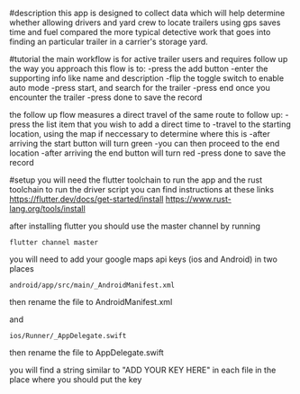 #description
this app is designed to collect data which will help determine whether
allowing drivers and yard crew to locate trailers using gps saves time and fuel
compared the more typical detective work that goes into 
finding an particular trailer in a carrier's storage yard.

#tutorial
the main workflow is for active trailer users and requires follow up
the way you approach this flow is to:
-press the add button
-enter the supporting info like name and description
-flip the toggle switch to enable auto mode
-press start, and search for the trailer
-press end once you encounter the trailer
-press done to save the record

the follow up flow measures a direct travel of the same route
to follow up:
-press the list item that you wish to add a direct time to
-travel to the starting location, using the map if neccessary to determine where this is
-after arriving the start button will turn green
-you can then proceed to the end location
-after arriving the end button will turn red
-press done to save the record


#setup
you will need the flutter toolchain to run the app
and the rust toolchain to run the driver script
you can find instructions at these links
https://flutter.dev/docs/get-started/install
https://www.rust-lang.org/tools/install

after installing flutter you should use the master channel by running
```
flutter channel master
```

you will need to add your google maps api keys (ios and Android) in two places
```
android/app/src/main/_AndroidManifest.xml
```
then rename the file to AndroidManifest.xml

and

```
ios/Runner/_AppDelegate.swift
```
then rename the file to AppDelegate.swift

you will find a string similar to "ADD YOUR KEY HERE" in each file in the place where you should put the key




